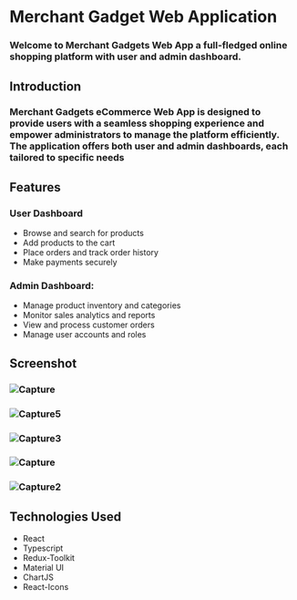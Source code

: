 # Merchant Gadget Web Application 
### Welcome to Merchant Gadgets Web App a full-fledged online shopping platform with user and admin dashboard.

## Introduction
### Merchant Gadgets eCommerce Web App is designed to provide users with a seamless shopping experience and empower administrators to manage the platform efficiently. The application offers both user and admin dashboards, each tailored to specific needs

##  Features
### User Dashboard
- Browse and search for products
- Add products to the cart
- Place orders and track order history
- Make payments securely
  
### Admin Dashboard:
 - Manage product inventory and categories
  - Monitor sales analytics and reports
  -  View and process customer orders
  -   Manage user accounts and roles

  
## Screenshot
### ![Capture](https://github.com/fasas1/merchant_client/assets/47166372/8d8006dc-195f-4eff-86e3-c1660d74528e)
### ![Capture5](https://github.com/fasas1/merchant_client/assets/47166372/a68c8936-04de-45bd-a227-613f8d3b0cfd)
### ![Capture3](https://github.com/fasas1/merchant_client/assets/47166372/a6274186-06d2-436e-af98-e252309baf57)
### ![Capture](https://github.com/fasas1/merchant_client/assets/47166372/87e3fcb2-cbb8-4165-bb74-a0e8c0d5d19b)
### ![Capture2](https://github.com/fasas1/merchant_client/assets/47166372/7523975d-7bde-43da-a253-e94cc438d523)

## Technologies Used
- React
- Typescript
- Redux-Toolkit
- Material UI
- ChartJS
- React-Icons
